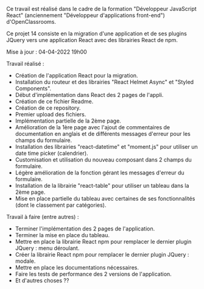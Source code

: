 Ce travail est réalisé dans le cadre de la formation "Développeur JavaScript React" (anciennement "Développeur d'applications front-end") d'OpenClassrooms.

Ce projet 14 consiste en la migration d'une application et de ses plugins JQuery vers une application React
avec des librairies React de npm.

Mise à jour : 04-04-2022 19h00

Travail réalisé :
- Création de l'application React pour la migration.
- Installation du routeur et des librairies "React Helmet Async" et "Styled Components".
- Début d'implémentation dans React des 2 pages de l'appli.
- Création de ce fichier Readme.
- Création de ce repository.
- Premier upload des fichiers.
- Implémentation partielle de la 2ème page.
- Amélioration de la 1ère page avec l'ajout de commentaires de documentation en anglais et de différents messages
d'erreur pour les champs du formulaire.
- Installation des librairies "react-datetime" et "moment.js" pour utiliser un date time picker (calendrier).
- Customisation et utilisation du nouveau composant <Datetime/> dans 2 champs du formulaire.
- Légère amélioration de la fonction gérant les messages d'erreur du formulaire.
- Installation de la librairie "react-table" pour utiliser un tableau dans la 2ème page.
- Mise en place partielle du tableau avec certaines de ses fonctionnalités (dont le classement par catégories).

Travail à faire (entre autres) :
- Terminer l'implémentation des 2 pages de l'application.
- Terminer la mise en place du tableau.
- Mettre en place la librairie React npm pour remplacer le dernier plugin JQuery : menu déroulant.
- Créer la librairie React npm pour remplacer le dernier plugin JQuery : modale.
- Mettre en place les documentations nécessaires.
- Faire les tests de performance des 2 versions de l'application.
- Et d'autres choses ??